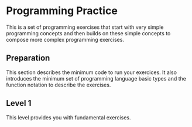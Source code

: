 # Programming Practice
This is a set of programming exercises that start with very simple programming concepts and then builds on these simple 
concepts to compose more complex programming exercises.

## Preparation
This section describes the minimum code to run your exercices.  It also introduces the minimum set of
programming language basic types and the function notation to describe the exercises.

## Level 1
This level provides you with fundamental exercises.

